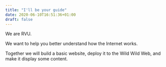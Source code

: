 ```yaml
---
title: "I'll be your guide"
date: 2020-06-10T16:51:36+01:00
draft: false
---
```

We are RVU.

We want to help you better understand how the Internet works.

Together we will build a basic website, deploy it to the Wild Wild Web, and make it display some content.
